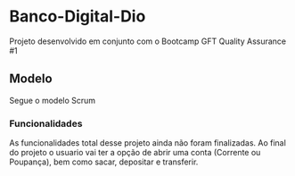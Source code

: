 # Banco-Digital-Dio

Projeto desenvolvido em conjunto com o Bootcamp GFT Quality Assurance #1

## Modelo

Segue o modelo Scrum 

### Funcionalidades

As funcionalidades total desse projeto ainda não foram finalizadas.
Ao final do projeto o usuario vai ter a opção de abrir uma conta (Corrente ou Poupança), bem como sacar, depositar e transferir. 

